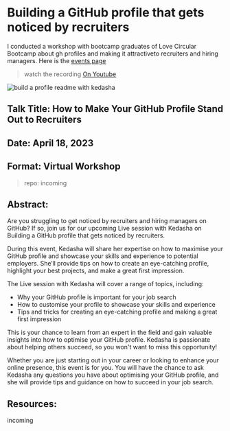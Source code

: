 # Building a GitHub profile that gets noticed by recruiters

I conducted a workshop with bootcamp graduates of Love Circular Bootcamp about gh profiles and making it attractiveto recruiters and hiring managers. Here is the [events page](https://lovecircular.com/previous-events/building-a-github-profile-that-gets-noticed-by-recruiters)

> watch the recording [On Youtube](https://www.youtube.com/watch?v=qppn_3RRcpI&t=2s)
>
![build a profile readme with kedasha](https://user-images.githubusercontent.com/47188731/232579955-b7db23c1-0503-4fc3-a1ab-5a533af27353.png)

## Talk Title: How to Make Your GitHub Profile Stand Out to Recruiters
## Date: April 18, 2023
## Format: Virtual Workshop
>repo: incoming

## Abstract:
Are you struggling to get noticed by recruiters and hiring managers on GitHub? If so, join us for our upcoming Live session with Kedasha on Building a GitHub profile that gets noticed by recruiters.

During this event, Kedasha will share her expertise on how to maximise your GitHub profile and showcase your skills and experience to potential employers. She’ll provide tips on how to create an eye-catching profile, highlight your best projects, and make a great first impression.

The Live session with Kedasha will cover a range of topics, including:
- Why your GitHub profile is important for your job search
- How to customise your profile to showcase your skills and experience
- Tips and tricks for creating an eye-catching profile and making a great first impression

This is your chance to learn from an expert in the field and gain valuable insights into how to optimise your GitHub profile. Kedasha is passionate about helping others succeed, so you won't want to miss this opportunity!

Whether you are just starting out in your career or looking to enhance your online presence, this event is for you. You will have the chance to ask Kedasha any questions you have about optimising your GitHub profile, and she will provide tips and guidance on how to succeed in your job search.
## Resources:
incoming 
